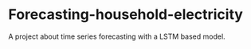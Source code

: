 # Forecasting-household-electricity
A project about time series forecasting with a LSTM based model.
